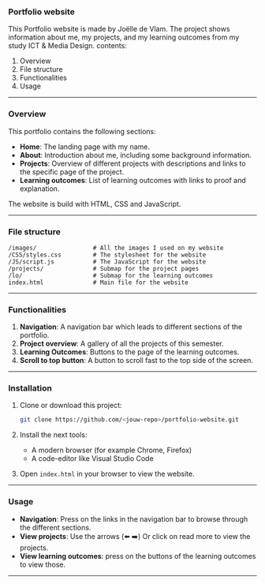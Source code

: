 ### Portfolio website
This Portfolio website is made by Joëlle de Vlam. The project shows information about me, my projects, and my learning outcomes from my study ICT & Media Design.
contents:
1. Overview
2. File structure
3. Functionalities
4. Usage
---

### Overview

This portfolio contains the following sections:
- **Home**: The landing page with my name.
- **About**: Introduction about me, including some background information.
- **Projects**: Overview of different projects with descriptions and links to the specific page of the project.
- **Learning outcomes**: List of learning outcomes with links to proof and explanation.

The website is build with HTML, CSS and JavaScript.

---
### File structure

```
/images/                # All the images I used on my website
/CSS/styles.css         # The stylesheet for the website
/JS/script.js           # The JavaScript for the website
/projects/              # Submap for the project pages
/lo/                    # Submap for the learning outcomes
index.html              # Main file for the website
```

---

### Functionalities

1. **Navigation**: A navigation bar which leads to different sections of the portfolio.
2. **Project overview**: A gallery of all the projects of this semester.
3. **Learning Outcomes**: Buttons to the page of the learning outcomes.
5. **Scroll to top button**: A button to scroll fast to the top side of the screen.

---

### Installation

1. Clone or download this project:
   ```bash
   git clone https://github.com/<jouw-repo>/portfolio-website.git
   ```

2. Install the next tools:
   - A modern browser (for example Chrome, Firefox)
   - A code-editor like Visual Studio Code

3. Open `index.html` in your browser to view the website.

---

### Usage

- **Navigation**: Press on the links in the navigation bar to browse through the different sections.
- **View projects**: Use the arrows (⬅️ ➡️) Or click on read more to view the projects.
- **View learning outcomes**: press on the buttons of the learning outcomes to view those.

---
